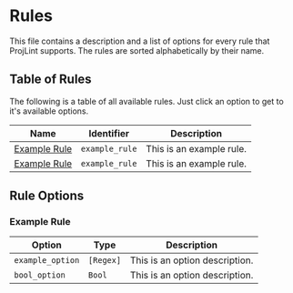 # Rules
This file contains a description and a list of options for every rule that ProjLint supports. The rules are sorted alphabetically by their name.

## Table of Rules

The following is a table of all available rules. Just click an option to get to it's available options.

Name | Identifier | Description
--- | --- | ---
[Example Rule](#example-rule) | `example_rule` | This is an example rule.
[Example Rule](#example-rule) | `example_rule` | This is an example rule.


## Rule Options

### Example Rule

Option | Type | Description
--- | --- | ---
`example_option` | `[Regex]` | This is an option description.
`bool_option` | `Bool` | This is an option description.